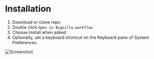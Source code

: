 # Installation
1. Download or clone repo
2. Double click `Open in Bugzilla.workflow`
3. Choose Install when asked
3. Optionally, set a keyboard shortcut on the Keyboard pane of System Preferences

![Screenshot](http://f.cl.ly/items/323E3S1J2N3p0G3b1K1D/Screen%20Shot%202012-10-02%20at%201.38.46%20PM.png)
